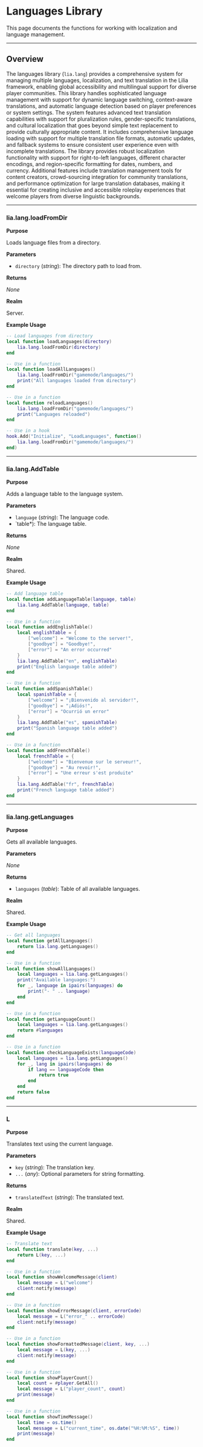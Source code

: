 # Languages Library

This page documents the functions for working with localization and language management.

---

## Overview

The languages library (`lia.lang`) provides a comprehensive system for managing multiple languages, localization, and text translation in the Lilia framework, enabling global accessibility and multilingual support for diverse player communities. This library handles sophisticated language management with support for dynamic language switching, context-aware translations, and automatic language detection based on player preferences or system settings. The system features advanced text translation capabilities with support for pluralization rules, gender-specific translations, and cultural localization that goes beyond simple text replacement to provide culturally appropriate content. It includes comprehensive language loading with support for multiple translation file formats, automatic updates, and fallback systems to ensure consistent user experience even with incomplete translations. The library provides robust localization functionality with support for right-to-left languages, different character encodings, and region-specific formatting for dates, numbers, and currency. Additional features include translation management tools for content creators, crowd-sourcing integration for community translations, and performance optimization for large translation databases, making it essential for creating inclusive and accessible roleplay experiences that welcome players from diverse linguistic backgrounds.

---

### lia.lang.loadFromDir

**Purpose**

Loads language files from a directory.

**Parameters**

* `directory` (*string*): The directory path to load from.

**Returns**

*None*

**Realm**

Server.

**Example Usage**

```lua
-- Load languages from directory
local function loadLanguages(directory)
    lia.lang.loadFromDir(directory)
end

-- Use in a function
local function loadAllLanguages()
    lia.lang.loadFromDir("gamemode/languages/")
    print("All languages loaded from directory")
end

-- Use in a function
local function reloadLanguages()
    lia.lang.loadFromDir("gamemode/languages/")
    print("Languages reloaded")
end

-- Use in a hook
hook.Add("Initialize", "LoadLanguages", function()
    lia.lang.loadFromDir("gamemode/languages/")
end)
```

---

### lia.lang.AddTable

**Purpose**

Adds a language table to the language system.

**Parameters**

* `language` (*string*): The language code.
* `table*): The language table.

**Returns**

*None*

**Realm**

Shared.

**Example Usage**

```lua
-- Add language table
local function addLanguageTable(language, table)
    lia.lang.AddTable(language, table)
end

-- Use in a function
local function addEnglishTable()
    local englishTable = {
        ["welcome"] = "Welcome to the server!",
        ["goodbye"] = "Goodbye!",
        ["error"] = "An error occurred"
    }
    lia.lang.AddTable("en", englishTable)
    print("English language table added")
end

-- Use in a function
local function addSpanishTable()
    local spanishTable = {
        ["welcome"] = "¡Bienvenido al servidor!",
        ["goodbye"] = "¡Adiós!",
        ["error"] = "Ocurrió un error"
    }
    lia.lang.AddTable("es", spanishTable)
    print("Spanish language table added")
end

-- Use in a function
local function addFrenchTable()
    local frenchTable = {
        ["welcome"] = "Bienvenue sur le serveur!",
        ["goodbye"] = "Au revoir!",
        ["error"] = "Une erreur s'est produite"
    }
    lia.lang.AddTable("fr", frenchTable)
    print("French language table added")
end
```

---

### lia.lang.getLanguages

**Purpose**

Gets all available languages.

**Parameters**

*None*

**Returns**

* `languages` (*table*): Table of all available languages.

**Realm**

Shared.

**Example Usage**

```lua
-- Get all languages
local function getAllLanguages()
    return lia.lang.getLanguages()
end

-- Use in a function
local function showAllLanguages()
    local languages = lia.lang.getLanguages()
    print("Available languages:")
    for _, language in ipairs(languages) do
        print("- " .. language)
    end
end

-- Use in a function
local function getLanguageCount()
    local languages = lia.lang.getLanguages()
    return #languages
end

-- Use in a function
local function checkLanguageExists(languageCode)
    local languages = lia.lang.getLanguages()
    for _, lang in ipairs(languages) do
        if lang == languageCode then
            return true
        end
    end
    return false
end
```

---

### L

**Purpose**

Translates text using the current language.

**Parameters**

* `key` (*string*): The translation key.
* `...` (*any*): Optional parameters for string formatting.

**Returns**

* `translatedText` (*string*): The translated text.

**Realm**

Shared.

**Example Usage**

```lua
-- Translate text
local function translate(key, ...)
    return L(key, ...)
end

-- Use in a function
local function showWelcomeMessage(client)
    local message = L("welcome")
    client:notify(message)
end

-- Use in a function
local function showErrorMessage(client, errorCode)
    local message = L("error_" .. errorCode)
    client:notify(message)
end

-- Use in a function
local function showFormattedMessage(client, key, ...)
    local message = L(key, ...)
    client:notify(message)
end

-- Use in a function
local function showPlayerCount()
    local count = #player.GetAll()
    local message = L("player_count", count)
    print(message)
end

-- Use in a function
local function showTimeMessage()
    local time = os.time()
    local message = L("current_time", os.date("%H:%M:%S", time))
    print(message)
end
```










